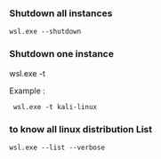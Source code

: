 ### Shutdown all instances 

```wsl.exe --shutdown```

### Shutdown one instance 

wsl.exe -t <DistroName>

Example : 

``` wsl.exe -t kali-linux```

### to know all linux distribution List 
```wsl.exe --list --verbose```
